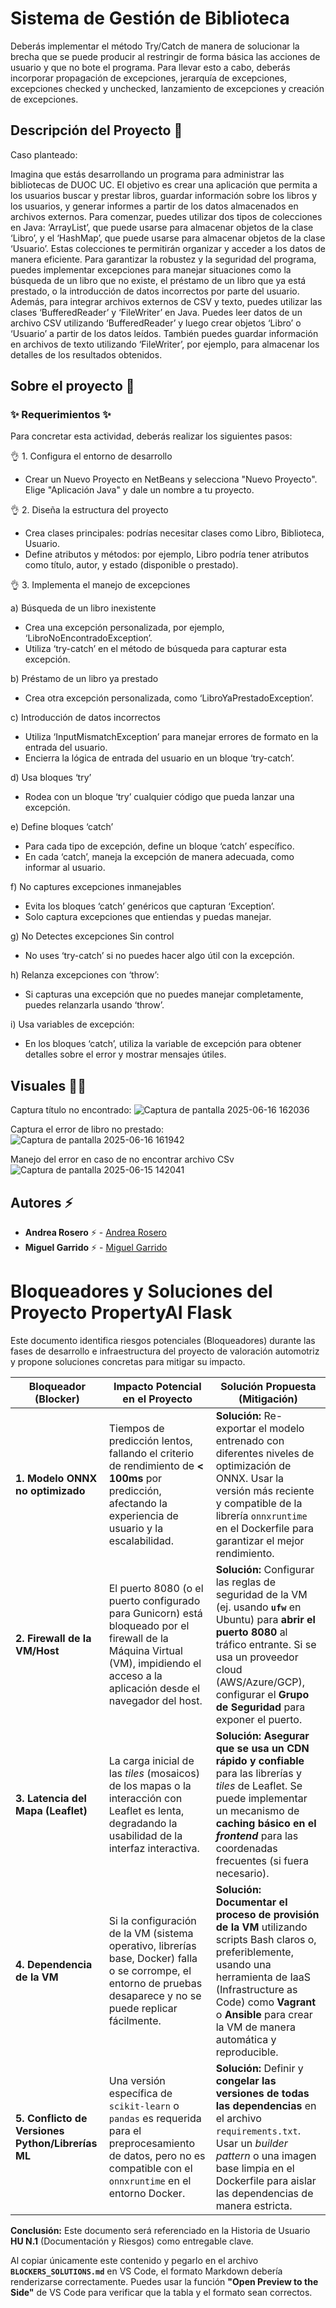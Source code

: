 # Sistema de Gestión de Biblioteca

Deberás implementar el método Try/Catch de manera de solucionar la brecha que se puede producir al restringir de forma básica las acciones de usuario y que no bote el programa. Para llevar esto a cabo, deberás incorporar propagación de excepciones, jerarquía de excepciones, excepciones checked y unchecked, lanzamiento de excepciones y creación de excepciones.

## Descripción del Proyecto :scroll:

Caso planteado: 

Imagina que estás desarrollando un programa para administrar las bibliotecas de DUOC UC. El objetivo es crear una aplicación que permita a los usuarios buscar y prestar libros, guardar información sobre los libros y los usuarios, y generar informes a partir de los datos almacenados en archivos externos. 
Para comenzar, puedes utilizar dos tipos de colecciones en Java: ‘ArrayList’, que puede usarse para almacenar objetos de la clase ‘Libro’, y el ‘HashMap’, que puede usarse para almacenar objetos de la clase ‘Usuario’. Estas colecciones te permitirán organizar y acceder a los datos de manera eficiente. 
Para garantizar la robustez y la seguridad del programa, puedes implementar excepciones para manejar situaciones como la búsqueda de un libro que no existe, el préstamo de un libro que ya está prestado, o la introducción de datos incorrectos por parte del usuario. 
Además, para integrar archivos externos de CSV y texto, puedes utilizar las clases ‘BufferedReader’ y ‘FileWriter’ en Java. Puedes leer datos de un archivo CSV utilizando ‘BufferedReader’ y luego crear objetos ‘Libro’ o ‘Usuario’ a partir de los datos leídos. También puedes guardar información en archivos de texto utilizando ‘FileWriter’, por ejemplo, para almacenar los detalles de los resultados obtenidos. 


## Sobre el proyecto 🚀

### ✨ Requerimientos ✨

Para concretar esta actividad, deberás realizar los siguientes pasos: 

👌 1.  Configura el entorno de desarrollo
- Crear un Nuevo Proyecto en NetBeans y selecciona "Nuevo Proyecto". Elige "Aplicación Java" y dale un nombre a tu proyecto.

👌 2. Diseña la estructura del proyecto
- Crea clases principales: podrías necesitar clases como Libro, Biblioteca, Usuario.
- Define atributos y métodos: por ejemplo, Libro podría tener atributos como título, autor, y estado (disponible o prestado).

👌 3. Implementa el manejo de excepciones
 
a)	Búsqueda de un libro inexistente
  - Crea una excepción personalizada, por ejemplo, ‘LibroNoEncontradoException’.
  - Utiliza ‘try-catch’ en el método de búsqueda para capturar esta excepción.

  b)	Préstamo de un libro ya prestado
  - Crea otra excepción personalizada, como ‘LibroYaPrestadoException’.

  c)	Introducción de datos incorrectos
  - Utiliza ‘InputMismatchException’ para manejar errores de formato en la entrada del usuario.
  - Encierra la lógica de entrada del usuario en un bloque ‘try-catch’.

  d)	Usa bloques ‘try’
  - Rodea con un bloque ‘try’ cualquier código que pueda lanzar una excepción.

  e)	Define bloques ‘catch’
  - Para cada tipo de excepción, define un bloque ‘catch’ específico.
  - En cada ‘catch’, maneja la excepción de manera adecuada, como informar al usuario.

  f)	No captures excepciones inmanejables
  - Evita los bloques ‘catch’ genéricos que capturan ‘Exception’.
  - Solo captura excepciones que entiendas y puedas manejar.

  g)	No Detectes excepciones Sin control
  - No uses ‘try-catch’ si no puedes hacer algo útil con la excepción.

  h)	Relanza excepciones con ‘throw’:
  - Si capturas una excepción que no puedes manejar completamente, puedes relanzarla usando ‘throw’.

  i)	Usa variables de excepción:
  - En los bloques ‘catch’, utiliza la variable de excepción para obtener detalles sobre el error y mostrar mensajes útiles.


## Visuales :mage_woman:

Captura título no encontrado:
![Captura de pantalla 2025-06-16 162036](https://github.com/user-attachments/assets/ac8bb5d5-de17-4b42-b6f9-304b72c6ac88)

Captura el error de libro no prestado:
![Captura de pantalla 2025-06-16 161942](https://github.com/user-attachments/assets/f3776936-6d96-4dae-bd5a-3afa5b44e32a)

Manejo del error en caso de no encontrar archivo CSv
![Captura de pantalla 2025-06-15 142041](https://github.com/user-attachments/assets/c4e007e6-ec09-4374-b550-c2e2eab7237d)


## Autores ⚡ 

- **Andrea Rosero** ⚡  - [Andrea Rosero](https://github.com/andreaendigital)
- **Miguel Garrido** ⚡  - [Miguel Garrido](https://github.com/m1k1saur1o)




# Bloqueadores y Soluciones del Proyecto PropertyAI Flask

Este documento identifica riesgos potenciales (Bloqueadores) durante las fases de desarrollo e infraestructura del proyecto de valoración automotriz y propone soluciones concretas para mitigar su impacto.

| Bloqueador (Blocker) | Impacto Potencial en el Proyecto | Solución Propuesta (Mitigación) | 
 | ----- | ----- | ----- | 
| **1. Modelo ONNX no optimizado** | Tiempos de predicción lentos, fallando el criterio de rendimiento de **< 100ms** por predicción, afectando la experiencia de usuario y la escalabilidad. | **Solución:** Re-exportar el modelo entrenado con diferentes niveles de optimización de ONNX. Usar la versión más reciente y compatible de la librería `onnxruntime` en el Dockerfile para garantizar el mejor rendimiento. | 
| **2. Firewall de la VM/Host** | El puerto 8080 (o el puerto configurado para Gunicorn) está bloqueado por el firewall de la Máquina Virtual (VM), impidiendo el acceso a la aplicación desde el navegador del host. | **Solución:** Configurar las reglas de seguridad de la VM (ej. usando **`ufw`** en Ubuntu) para **abrir el puerto 8080** al tráfico entrante. Si se usa un proveedor cloud (AWS/Azure/GCP), configurar el **Grupo de Seguridad** para exponer el puerto. | 
| **3. Latencia del Mapa (Leaflet)** | La carga inicial de las *tiles* (mosaicos) de los mapas o la interacción con Leaflet es lenta, degradando la usabilidad de la interfaz interactiva. | **Solución:** **Asegurar que se usa un CDN rápido y confiable** para las librerías y *tiles* de Leaflet. Se puede implementar un mecanismo de **caching básico en el *frontend*** para las coordenadas frecuentes (si fuera necesario). | 
| **4. Dependencia de la VM** | Si la configuración de la VM (sistema operativo, librerías base, Docker) falla o se corrompe, el entorno de pruebas desaparece y no se puede replicar fácilmente. | **Solución:** **Documentar el proceso de provisión de la VM** utilizando scripts Bash claros o, preferiblemente, usando una herramienta de IaaS (Infrastructure as Code) como **Vagrant** o **Ansible** para crear la VM de manera automática y reproducible. | 
| **5. Conflicto de Versiones Python/Librerías ML** | Una versión específica de `scikit-learn` o `pandas` es requerida para el preprocesamiento de datos, pero no es compatible con el `onnxruntime` en el entorno Docker. | **Solución:** Definir y **congelar las versiones de todas las dependencias** en el archivo `requirements.txt`. Usar un *builder pattern* o una imagen base limpia en el Dockerfile para aislar las dependencias de manera estricta. | 

**Conclusión:** Este documento será referenciado en la Historia de Usuario **HU N.1** (Documentación y Riesgos) como entregable clave.

Al copiar únicamente este contenido y pegarlo en el archivo **`BLOCKERS_SOLUTIONS.md`** en VS Code, el formato Markdown debería renderizarse correctamente. Puedes usar la función **"Open Preview to the Side"** de VS Code para verificar que la tabla y el formato sean correctos.
